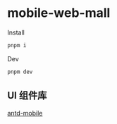 # mobile-web-mall

Install

```bash
pnpm i
```

Dev

```bash
pnpm dev
```

## UI 组件库

[antd-mobile](https://mobile.ant.design/zh)

